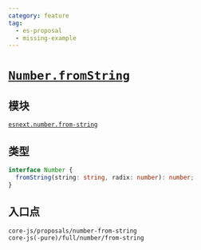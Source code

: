```yaml
---
category: feature
tag:
  - es-proposal
  - missing-example
---
```


# [`Number.fromString`](https://github.com/tc39/proposal-number-fromstring)

## 模块

[`esnext.number.from-string`](https://github.com/zloirock/core-js/blob/master/packages/core-js/modules/esnext.number.from-string.js)

## 类型

```ts
interface Number {
  fromString(string: string, radix: number): number;
}
```

## 入口点

```
core-js/proposals/number-from-string
core-js(-pure)/full/number/from-string
```
